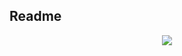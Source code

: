 ## Readme
<p align="center">
  <img src="https://github.com/user-attachments/assets/ca191e7f-359c-4785-aa88-71d3f6eacc21"/>
</p>
